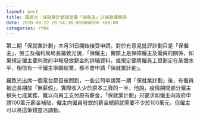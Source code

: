 ```yaml
---
layout: post
title: 羅致光：保就業計劃就是要「保僱主」以保僱傭關係
date: 2020-08-22 20:54:38.000000000 +08:00
categories: rthk
---
```


第二期「保就業計劃」本月31日開始接受申請。對於有意見批評計劃只是「保僱主」，勞工及福利局局長羅致光說，「保僱主」實際上是保障僱主及僱員的關係，如果規定僱主要向政府申報發放薪金的詳細資料，或規定要將僱員工資劃定在某個水平，相信有一半僱主寧願結業，都不會申請「保就業計劃」。

羅致光出席一個電台節目被問到，一些公司申請第一期「保就業計劃」後，有僱員被迫長期放「無薪假」，實際收入少於原本工資的一半，他說，疫情期間部分僱主損失七成業務，難以向員工支付原有薪金，「保就業計劃」只要求如僱主向政府申請100萬元薪金補貼，僱主向僱員發放的薪金總額就需要不少於100萬元，但僱主可以將這筆錢靈活調動。

